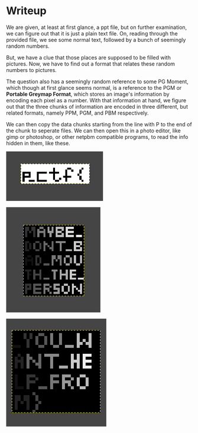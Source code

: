 # Writeup

  We are given, at least at first glance, a ppt file, but on further examination, we can figure out that it is just a plain text file. On, reading through the provided file, we see some normal text, followed by a bunch of seemingly random numbers.

  But, we have a clue that those places are supposed to be filled with pictures. Now, we have to find out a format that relates these random numbers to pictures.

  The question also has a seemingly random reference to some PG Moment, which though at first glance seems normal, is a reference to the PGM or **Portable Greymap Format**, which stores an image's information by encoding each pixel as a number. With that information at hand, we figure out that the three chunks of information are encoded in three different, but related formats, namely PPM, PGM, and PBM respectively.

  We can then copy the data chunks starting from the line with P to the end of the chunk to seperate files. We can then open this in a photo editor, like gimp or photoshop, or other netpbm compatible programs, to read the info hidden in them, like these.

![first photo](includes/1.png)

![second photo](includes/2.png)

![third photo](includes/3.png)
